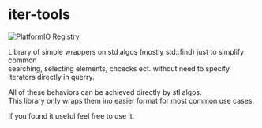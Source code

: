 ﻿# iter-tools

[![PlatformIO Registry](https://badges.registry.platformio.org/packages/nativeme/library/iter-tools.svg)](https://registry.platformio.org/libraries/nativeme/iter-tools)


Library of simple wrappers on std algos (mostly std::find) just to simplify common  
searching, selecting elements, chcecks ect. without need to specify iterators directly in querry.  

All of these behaviors can be achieved directly by stl algos.  
This library only wraps them ino easier format for most common use cases.  

If you found it useful feel free to use it.  
